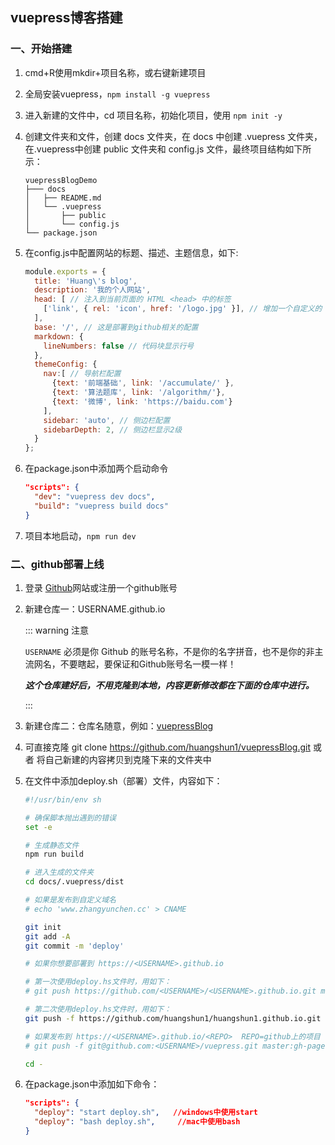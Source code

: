 ## vuepress博客搭建

### 一、开始搭建

1. cmd+R使用mkdir+项目名称，或右键新建项目

2. 全局安装vuepress，`npm install -g vuepress`

3. 进入新建的文件中，cd 项目名称，初始化项目，使用 `npm init -y`

4. 创建文件夹和文件，创建 docs 文件夹，在 docs 中创建 .vuepress 文件夹，在.vuepress中创建 public 文件夹和 config.js 文件，最终项目结构如下所示：

   ```
   vuepressBlogDemo
   ├─── docs
   │   ├── README.md
   │   └── .vuepress
   │       ├── public
   │       └── config.js
   └── package.json
   ```

5. 在config.js中配置网站的标题、描述、主题信息，如下:

   ```js
   module.exports = {
     title: 'Huang\'s blog',
     description: '我的个人网站',
     head: [ // 注入到当前页面的 HTML <head> 中的标签
       ['link', { rel: 'icon', href: '/logo.jpg' }], // 增加一个自定义的 favicon(网页标签的图标)
     ],
     base: '/', // 这是部署到github相关的配置
     markdown: {
       lineNumbers: false // 代码块显示行号
     },
     themeConfig: {
       nav:[ // 导航栏配置
         {text: '前端基础', link: '/accumulate/' },
         {text: '算法题库', link: '/algorithm/'},
         {text: '微博', link: 'https://baidu.com'}      
       ],
       sidebar: 'auto', // 侧边栏配置
       sidebarDepth: 2, // 侧边栏显示2级
     }
   };
   ```

6. 在package.json中添加两个启动命令

   ```json
   "scripts": {
     "dev": "vuepress dev docs",
     "build": "vuepress build docs"
   }
   ```

7. 项目本地启动，`npm run dev`



### 二、github部署上线

1. 登录 [Github](https://github.com/)网站或注册一个github账号

2. 新建仓库一：USERNAME.github.io

   ::: warning 注意

   `USERNAME` 必须是你 Github 的账号名称，不是你的名字拼音，也不是你的非主流网名，不要瞎起，要保证和Github账号名一模一样！

   ***这个仓库建好后，不用克隆到本地，内容更新修改都在下面的仓库中进行。***

   :::

3. 新建仓库二：仓库名随意，例如：[vuepressBlog](https://github.com/huangshun1/vuepressBlog)

4. 可直接克隆 git clone https://github.com/huangshun1/vuepressBlog.git  或者 将自己新建的内容拷贝到克隆下来的文件夹中

5. 在文件中添加deploy.sh（部署）文件，内容如下：

   ```sh
   #!/usr/bin/env sh
   
   # 确保脚本抛出遇到的错误
   set -e
   
   # 生成静态文件
   npm run build
   
   # 进入生成的文件夹
   cd docs/.vuepress/dist
   
   # 如果是发布到自定义域名
   # echo 'www.zhangyunchen.cc' > CNAME
   
   git init
   git add -A
   git commit -m 'deploy'
   
   # 如果你想要部署到 https://<USERNAME>.github.io
   
   # 第一次使用deploy.hs文件时，用如下：
   # git push https://github.com/<USERNAME>/<USERNAME>.github.io.git master
   
   # 第二次使用deploy.hs文件时，用如下：
   git push -f https://github.com/huangshun1/huangshun1.github.io.git master
   
   # 如果发布到 https://<USERNAME>.github.io/<REPO>  REPO=github上的项目
   # git push -f git@github.com:<USERNAME>/vuepress.git master:gh-pages
   
   cd -
   ```

6. 在package.json中添加如下命令：

   ```json
   "scripts": {
     "deploy": "start deploy.sh",   //windows中使用start
     "deploy": "bash deploy.sh",	 //mac中使用bash
   }
   ```